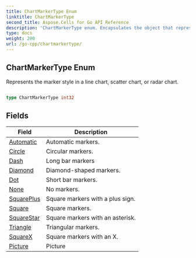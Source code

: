 ```yaml
---
title: ChartMarkerType Enum 
linktitle: ChartMarkerType
second_title: Aspose.Cells for Go API Reference
description: 'ChartMarkerType enum. Encapsulates the object that represents chartmarkertype in Go.'
type: docs
weight: 200
url: /go-cpp/chartmarkertype/
---
```


## ChartMarkerType Enum

Represents the marker style in a line chart, scatter chart, or radar chart.

```go

type ChartMarkerType int32


```

## Fields

| Field | Description |
| --- | --- |
|[Automatic](./automatic/) | Automatic markers. | 
|[Circle](./circle/) | Circular markers. | 
|[Dash](./dash/) | Long bar markers | 
|[Diamond](./diamond/) | Diamond-shaped markers. | 
|[Dot](./dot/) | Short bar markers. | 
|[None](./none/) | No markers. | 
|[SquarePlus](./squareplus/) | Square markers with a plus sign. | 
|[Square](./square/) | Square markers. | 
|[SquareStar](./squarestar/) | Square markers with an asterisk. | 
|[Triangle](./triangle/) | Triangular markers. | 
|[SquareX](./squarex/) | Square markers with an X. | 
|[Picture](./picture/) | Picture | 
